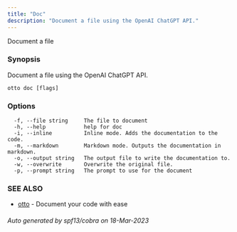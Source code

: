 ```yaml
---
title: "Doc"
description: "Document a file using the OpenAI ChatGPT API."
---
```


Document a file

### Synopsis

Document a file using the OpenAI ChatGPT API.

```
otto doc [flags]
```

### Options

```
  -f, --file string     The file to document
  -h, --help            help for doc
  -i, --inline          Inline mode. Adds the documentation to the code.
  -m, --markdown        Markdown mode. Outputs the documentation in markdown.
  -o, --output string   The output file to write the documentation to. 
  -w, --overwrite       Overwrite the original file.
  -p, --prompt string   The prompt to use for the document
```

### SEE ALSO

* [otto](otto.md)	 - Document your code with ease

###### Auto generated by spf13/cobra on 18-Mar-2023
